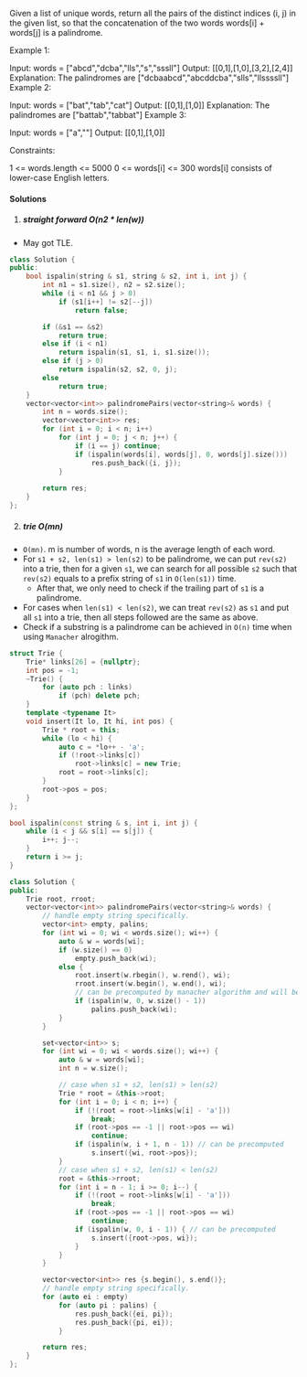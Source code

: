 
Given a list of unique words, return all the pairs of the distinct indices (i, j) in the given list, so that the concatenation of the two words words[i] + words[j] is a palindrome.

 

Example 1:

Input: words = ["abcd","dcba","lls","s","sssll"]
Output: [[0,1],[1,0],[3,2],[2,4]]
Explanation: The palindromes are ["dcbaabcd","abcddcba","slls","llssssll"]
Example 2:

Input: words = ["bat","tab","cat"]
Output: [[0,1],[1,0]]
Explanation: The palindromes are ["battab","tabbat"]
Example 3:

Input: words = ["a",""]
Output: [[0,1],[1,0]]
 

Constraints:

1 <= words.length <= 5000
0 <= words[i] <= 300
words[i] consists of lower-case English letters.


#### Solutions

1. ##### straight forward O(n2 * len(w))

- May got TLE.

```cpp
class Solution {
public:
    bool ispalin(string & s1, string & s2, int i, int j) {
        int n1 = s1.size(), n2 = s2.size();
        while (i < n1 && j > 0)
            if (s1[i++] != s2[--j])
                return false;

        if (&s1 == &s2)
            return true;
        else if (i < n1)
            return ispalin(s1, s1, i, s1.size());
        else if (j > 0)
            return ispalin(s2, s2, 0, j);
        else
            return true;
    }
    vector<vector<int>> palindromePairs(vector<string>& words) {
        int n = words.size();
        vector<vector<int>> res;
        for (int i = 0; i < n; i++)
            for (int j = 0; j < n; j++) {
                if (i == j) continue;
                if (ispalin(words[i], words[j], 0, words[j].size()))
                    res.push_back({i, j});
            }
        
        return res;
    }
};
```


2. ##### trie O(mn)

- `O(mn)`. m is number of words, n is the average length of each word.
- For `s1 + s2, len(s1) > len(s2)` to be palindrome, we can put `rev(s2)` into a trie, then for a given `s1`, we can search for all possible `s2` such that `rev(s2)` equals to a prefix string of `s1` in `O(len(s1))` time.
    - After that, we only need to check if the trailing part of `s1` is a palindrome.
- For cases when `len(s1) < len(s2)`, we can treat `rev(s2)` as `s1` and put all `s1` into a trie, then all steps followed are the same as above.
- Check if a substring is a palindrome can be achieved in `O(n)` time when using `Manacher` alrogithm.

```cpp
struct Trie {
    Trie* links[26] = {nullptr};
    int pos = -1;
    ~Trie() {
        for (auto pch : links)
            if (pch) delete pch;
    }
    template <typename It>
    void insert(It lo, It hi, int pos) {
        Trie * root = this;
        while (lo < hi) {
            auto c = *lo++ - 'a';
            if (!root->links[c])
                root->links[c] = new Trie;
            root = root->links[c];
        }
        root->pos = pos;
    }
};

bool ispalin(const string & s, int i, int j) {
    while (i < j && s[i] == s[j]) {
        i++; j--;
    }
    return i >= j;
}

class Solution {
public:
    Trie root, rroot;
    vector<vector<int>> palindromePairs(vector<string>& words) {
        // handle empty string specifically.
        vector<int> empty, palins;
        for (int wi = 0; wi < words.size(); wi++) {
            auto & w = words[wi];
            if (w.size() == 0)
                empty.push_back(wi);
            else {
                root.insert(w.rbegin(), w.rend(), wi);
                rroot.insert(w.begin(), w.end(), wi);
                // can be precomputed by manacher algorithm and will be reused in later step.
                if (ispalin(w, 0, w.size() - 1))
                    palins.push_back(wi);
            }
        }

        set<vector<int>> s;
        for (int wi = 0; wi < words.size(); wi++) {
            auto & w = words[wi];
            int n = w.size();

            // case when s1 + s2, len(s1) > len(s2)
            Trie * root = &this->root;
            for (int i = 0; i < n; i++) {
                if (!(root = root->links[w[i] - 'a']))
                    break;
                if (root->pos == -1 || root->pos == wi)
                    continue;
                if (ispalin(w, i + 1, n - 1)) // can be precomputed
                    s.insert({wi, root->pos});
            }
            // case when s1 + s2, len(s1) < len(s2)
            root = &this->rroot;
            for (int i = n - 1; i >= 0; i--) {
                if (!(root = root->links[w[i] - 'a']))
                    break;
                if (root->pos == -1 || root->pos == wi)
                    continue;
                if (ispalin(w, 0, i - 1)) { // can be precomputed
                    s.insert({root->pos, wi});
                }
            }
        }

        vector<vector<int>> res {s.begin(), s.end()};
        // handle empty string specifically.
        for (auto ei : empty)
            for (auto pi : palins) {
                res.push_back({ei, pi});
                res.push_back({pi, ei});
            }

        return res;
    }
};
```